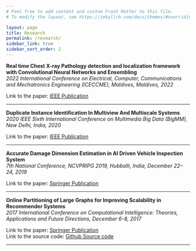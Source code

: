 ```yaml
---
# Feel free to add content and custom Front Matter to this file.
# To modify the layout, see https://jekyllrb.com/docs/themes/#overriding-theme-defaults

layout: page
title: Research
permalink: /research/
sidebar_link: true
sidebar_sort_order: 2
---
```

<b>Real time Chest X-ray Pathology detection and localization framework with Convolutional Neural Networks and Ensembling</b><br>
<i>2022 International Conference on Electrical, Computer, Communications and Mechatronics Engineering (ICECCME), Maldives, Maldives, 2022</i>

Link to the paper: <a href="https://ieeexplore.ieee.org/document/9988570"> IEEE Publication </a>

<hr>

<b>Duplicate Instance Identification In Multiview And Multiscale Systems</b><br>
<i>2020 IEEE Sixth International Conference on Multimedia Big Data (BigMM), New Delhi, India, 2020</i>

Link to the paper: <a href="https://ieeexplore.ieee.org/document/9232529"> IEEE Publication </a>

<hr>

<b>Accurate Damage Dimension Estimation in AI Driven Vehicle Inspection System</b><br>
<i>7th National Conference, NCVPRIPG 2019, Hubballi, India, December 22–24, 2019</i>

Link to the paper: <a href="https://link.springer.com/chapter/10.1007/978-981-15-8697-2_14"> Springer Publication </a>

<hr>

<b>Online Partitioning of Large Graphs for Improving Scalability in Recommender Systems</b><br>
<i>2017 International Conference on Computational Intelligence: Theories, Applications and Future Directions, December 6-8, 2017</i>

Link to the paper: <a href="https://link.springer.com/chapter/10.1007/978-981-13-1135-2_10">Springer Publication</a><br>
Link to the source code: <a href="https://github.com/nvs-abhilash/nvs-abhilash.github.io">Github Source code</a>

<hr>

